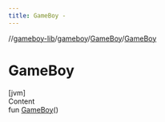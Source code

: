 ```yaml
---
title: GameBoy -
---
```

//[gameboy-lib](../../index.md)/[gameboy](../index.md)/[GameBoy](index.md)/[GameBoy](-game-boy.md)



# GameBoy  
[jvm]  
Content  
fun [GameBoy](-game-boy.md)()  



